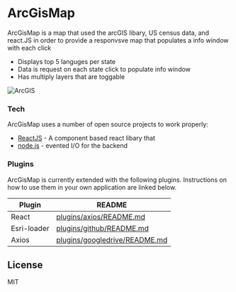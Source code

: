 # ArcGisMap

ArcGisMap is a map that used the arcGIS libary, US census data, and react.JS in order to provide a responvsve map that populates a info window with each click

  - Displays top 5 languges per state
  - Data is request on each state click to populate info window
  - Has multiply layers that are toggable


![ArcGIS](https://user-images.githubusercontent.com/49281765/69590505-9cec3380-0fa4-11ea-8121-71f3fe4578ad.gif)
### Tech

ArcGisMap uses a number of open source projects to work properly:

* [ReactJS] - A component based react libary that 
* [node.js] - evented I/O for the backend



### Plugins

ArcGisMap is currently extended with the following plugins. Instructions on how to use them in your own application are linked below.

| Plugin | README |
| ------ | ------ |
| React | [plugins/axios/README.md][PlRe] |
| Esri-loader | [plugins/github/README.md][PlEl] |
| Axios | [plugins/googledrive/README.md][PlAx] |


License
----

MIT


   [node.js]: <http://nodejs.org>
   [ReactJS]: <https://reactjs.org/>


   [PlAx]: <https://github.com/axios/axios/blob/master/README.md>
   [PlEl]: <https://github.com/Esri/esri-loader/blob/master/README.md>
   [PlRe]: <https://github.com/facebook/react/blob/master/README.md>
